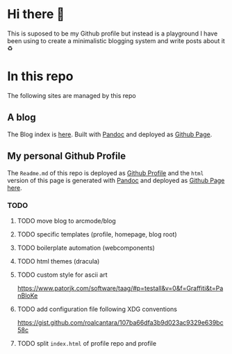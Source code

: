 # Hi there 🖖

This is suposed to be my Github profile but instead is a playground I
have been using to create a minimalistic blogging system and write posts
about it ♻️

# In this repo

The following sites are managed by this repo

## A blog

The Blog index is
[here](https://arcmode.github.io/dist/blog/index.html). Built with
[Pandoc](https://pandoc.org/) and deployed as [Github
Page](https://pages.github.com/).

## My personal Github Profile

The `Readme.md` of this repo is deployed as [Github
Profile](https://docs.github.com/en/github/setting-up-and-managing-your-github-profile/about-your-profile)
and the `html` version of this page is generated with
[Pandoc](https://pandoc.org/) and deployed as [Github
Page](https://pages.github.com/) [here](https://arcmode.github.io/).

### TODO

1.  <span class="todo TODO">TODO</span> move blog to arcmode/blog

2.  <span class="todo TODO">TODO</span> specific templates (profile,
    homepage, blog root)

3.  <span class="todo TODO">TODO</span> boilerplate automation
    (webcomponents)

4.  <span class="todo TODO">TODO</span> html themes (dracula)

5.  <span class="todo TODO">TODO</span> custom style for ascii art

    <https://www.patorjk.com/software/taag/#p=testall&v=0&f=Graffiti&t=PanBloKe>

6.  <span class="todo TODO">TODO</span> add configuration file following
    XDG conventions

    <https://gist.github.com/roalcantara/107ba66dfa3b9d023ac9329e639bc58c>

7.  <span class="todo TODO">TODO</span> split `index.html` of profile
    repo and profile
